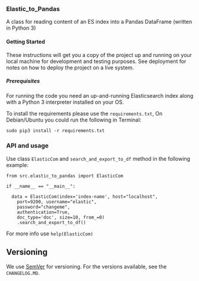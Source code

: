 ### Elastic_to_Pandas

A class for reading content of an ES index into a Pandas DataFrame (written  in  Python 3)

#### Getting Started

These instructions will get you a copy of the project up and running on your local machine for development and testing purposes. See deployment for notes on how to deploy the project on a live system.

##### Prerequisites

For running the code you need an up-and-running Elasticsearch index along with a Python 3 interpreter installed on your OS.

To install the requirements please use the `requirements.txt`, 	On Debian/Ubuntu you could run the following in Terminal: 
```
sudo pip3 install -r requirements.txt
```

### API and usage

Use class `ElasticCom` and `search_and_export_to_df` method in the following example:

```
from src.elastic_to_pandas import ElasticCom

if __name__ == "__main__":

  data = ElasticCom(index='index-name', host="localhost",
	port=9200, username="elastic",
	password="changeme",
	authentication=True,
	doc_type='doc', size=10, from_=0)
	.search_and_export_to_df()
```
For more info use `help(ElasticCom)`

## Versioning

We use [SemVer](http://semver.org/) for versioning. For the versions available, see the `CHANGELOG.MD`.

